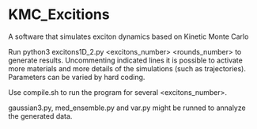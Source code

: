 # KMC_Excitions
A software that simulates exciton dynamics based on Kinetic Monte Carlo

Run python3 excitons1D_2.py <excitons_number> <rounds_number> to generate results.
Uncommenting indicated lines it is possible to activate more materials and more details of the simulations (such as trajectories).
Parameters can be varied by hard coding.

Use compile.sh to run the program for several <excitons_number>.

gaussian3.py, med_ensemble.py and var.py might be runned to annalyze the generated data. 


